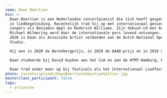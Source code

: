 ```yaml
---
name: Daan Boertien
bio: >-
  Daan Boertien is een Nederlandse concertpianist die zich heeft gespecialiseerd
  in liedbegeleiding. Recentelijk trad hij op met internationaal gevierde
  zangers als Benjamin Appl en Roderick Williams. Zijn debuut-cd met bariton
  Michael Wilmering werd door de internationale pers lovend ontvangen. Sinds
  2020 is Daan als Associate Artist verbonden aan de Dutch National Opera
  Studio.

  Hij won in 2020 de Berenbergprijs, in 2019 de DAAD-prijs en in 2018 de publieksprijs van Dutch Classical Talent samen met bariton Raoul Steffani. Verder won hij bij het Gustav-Mahler-Wettbewerb in Hamburg de 1e prijs.

  Daan studeerde bij David Kuyken aan het CvA en aan de HfMT-Hamburg, bij de Duitse liedspecialist Burkhard Kehring. Onlangs kreeg hij belangrijke muzikale impulsen van György Kurtág en Alfred Brendel.

  Daan trad onder meer op bij festivals als het Internationaal Liedfestival Zeist, het Prinsengrachtconcert, het Harmosfestival (Porto), de Achava Festspiele (Weimar), Festival Jeunes Virtuoses (Tunis) en het Delft Chamber Music Festival. Verder gaf hij concerten in het Concertgebouw, TivoliVredenburg, de Nationale Opera en de Elbphilharmonie in Hamburg. Ook is hij regelmatig te horen op NPO Radio 4 en te zien bij Podium Klassiek.
photo: /assets/uploads/DaanBoertienSebastianGaltier.jpg
masterclass_participant: false
tags:
  - artiesten
---
```

